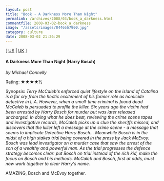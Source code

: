```yaml
---
layout: post
title: "Book - A Darkness More Than Night"
permalink: /archives/2008/03/book_a_darkness.html
commentfile: 2008-03-02-book_a_darkness
image: "/assets/images/0446667900.jpg"
category: culture
date: 2008-03-02 21:26:29
---
```


\[ [US](http://www.amazon.com/o/asin/0446667900) | [UK](http://www.amazon.co.uk/o/asin/0446667900) \]

#### A Darkness More Than Night (Harry Bosch)

<em>by Michael Connelly</em>

Rating: ★★★★½

<div class="book_synopsis" markdown="1">
Synopsis: <em>Terry McCaleb's enforced quiet lifestyle on the island of Catalina is a far cry from the hectic excitement of his former role as homicide detective in L.A. However, when a small-time criminal is found dead McCaleb is persuaded to profile the killer. Six years ago the victim had been arrested by Harry Bosch for murder but was later released uncharged. In doing what he does best, reviewing the crime scene tapes and investigative records, McCaleb picks up a clue the sheriffs missed, and discovers that the killer left a message at the crime scene - a message that seems to implicate Detective Harry Bosch... Meanwhile Bosch is in the midst of a high stakes trial being covered in the press by Jack McEvoy. Bosch was lead investigator on a murder case that saw the arrest of the son of a wealthy and powerful man. As the trial progresses the defence strategy becomes clear: put Bosch on trial instead of the rich kid, make the focus on Bosch and his methods. McCaleb and Bosch, first at odds, must now work together to clear Harry's name.</em>
</div>

AMAZING, Bosch and McEvoy together.
